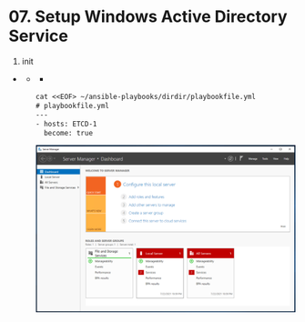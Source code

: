 # **07. Setup Windows Active Directory Service**

1. init 
  -  
    - 
      -  

          cat <<EOF> ~/ansible-playbooks/dirdir/playbookfile.yml
          # playbookfile.yml
          ---
          - hosts: ETCD-1
            become: true

        <img src="./images/Win2019ADsetting-00.png" width="800px" title="px(픽셀) 크기 설정" alt="RubberDuck"></img><br/>